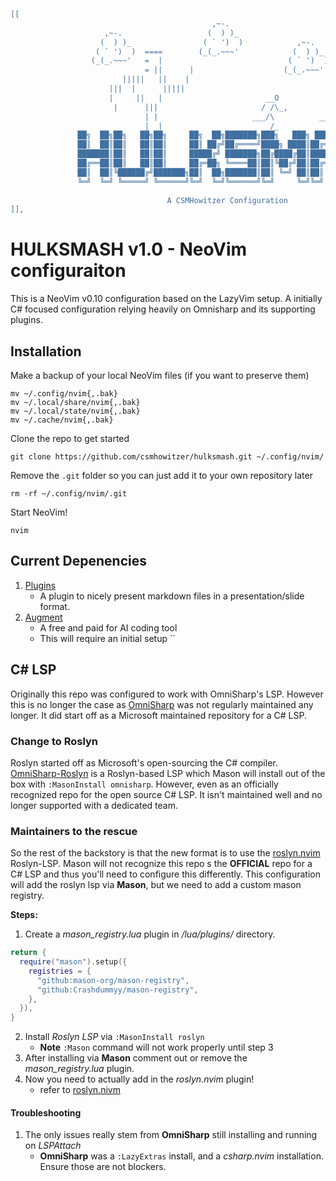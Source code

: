 ```lua
[[
                                             ,~-.                                ,~-.      
                     ,~-.                   (  ) )_                             (  ) )_    
                    (  ) )_                ( ` ')  )            ,~-.           ( ` ')  )   
                   ( ` ')  )  ====        (_(_.~~~'            (  ) )_        (_(_.~~~'    
                  (_(_.~~~'   =  |                            ( ` ')  )                    
                              = ||      |                    (_(_.~~~'                     
                         |||||   ||    |                                                   
                      |||  |      |||||                                                    
                      |     ||   |                       __O            __O                
                       |      |||                       / /\_,         / /\_,              
                              | |                     ___/\          ___/\                 
                              |  |                        /_             /_                
               ██╗  ██╗██╗   ██╗██╗     ██╗  ██╗███████╗███╗   ███╗ █████╗ ███████╗██╗  ██╗
               ██║  ██║██║   ██║██║     ██║ ██╔╝██╔════╝████╗ ████║██╔══██╗██╔════╝██║  ██║
               ███████║██║   ██║██║     █████╔╝ ███████╗██╔████╔██║███████║███████╗███████║
               ██╔══██║██║   ██║██║     ██╔═██╗ ╚════██║██║╚██╔╝██║██╔══██║╚════██║██╔══██║
               ██║  ██║╚██████╔╝███████╗██║  ██╗███████║██║ ╚═╝ ██║██║  ██║███████║██║  ██║
               ╚═╝  ╚═╝ ╚═════╝ ╚══════╝╚═╝  ╚═╝╚══════╝╚═╝     ╚═╝╚═╝  ╚═╝╚══════╝╚═╝  ╚═╝
               
                                   A CSMHowitzer Configuration
]],
```

# HULKSMASH v1.0 - NeoVim configuraiton

This is a NeoVim v0.10 configuration based on the LazyVim setup. A initially C# focused configuration relying heavily on Omnisharp and its supporting plugins.

## Installation

Make a backup of your local NeoVim files (if you want to preserve them)

```shell
mv ~/.config/nvim{,.bak}
mv ~/.local/share/nvim{,.bak}
mv ~/.local/state/nvim{,.bak}
mv ~/.cache/nvim{,.bak}
```

Clone the repo to get started

```shell
git clone https://github.com/csmhowitzer/hulksmash.git ~/.config/nvim/
```

Remove the `.git` folder so you can just add it to your own repository later

```shell
rm -rf ~/.config/nvim/.git
```

Start NeoVim!

```shell
nvim
```

## Current Depenencies

1. [Plugins](ihttps://github.com/csmhowitzer/plugins.git)
    - A plugin to nicely present markdown files in a presentation/slide format.
2. [Augment](https://www.augmentcode.co)
    - A free and paid for AI coding tool
    - This will require an initial setup ``

## C# LSP

Originally this repo was configured to work with OmniSharp's LSP. However this
is no longer the case as [OmniSharp](https://github.com/OmniSharp/) was not
regularly maintained any longer. It did start off as a Microsoft maintained
repository for a C# LSP.

### Change to Roslyn

Roslyn started off as Microsoft's open-sourcing the C# compiler.
[OmniSharp-Roslyn](https://github.com/omnisharp/omnisharp-roslyn) is a
Roslyn-based LSP which Mason will install out of the box with `:MasonInstall
omnisharp`. However, even as an officially recognized repo for the open source
C# LSP. It isn't maintained well and no longer supported with a dedicated team.

### Maintainers to the rescue

So the rest of the backstory is that the new format is to use the
[roslyn.nvim](https://github.com/seblyng/roslyn.nvim) Roslyn-LSP. Mason will not
recognize this repo s the **OFFICIAL** repo for a C# LSP and thus you'll need to
configure this differently. This configuration will add the roslyn lsp via
**Mason**, but we need to add a custom mason registry.

**Steps:**

1. Create a *mason_registry.lua* plugin in */lua/plugins/* directory.

```lua
return {
  require("mason").setup({
    registries = {
      "github:mason-org/mason-registry",
      "github:Crashdummyy/mason-registry",
    },
  }),
}
```

2. Install *Roslyn LSP* via `:MasonInstall roslyn`
    - **Note** `:Mason` command will not work properly until step 3
3. After installing via **Mason** comment out or remove the *mason_registry.lua*
   plugin.
4. Now you need to actually add in the *roslyn.nvim* plugin!
    - refer to [roslyn.nivm](https://github.com/seblyng/roslyn.nvim)

#### Troubleshooting

1. The only issues really stem from **OmniSharp** still installing and running
   on *LSPAttach*
    - **OmniSharp** was a `:LazyExtras` install, and a *csharp.nvim*
    installation. Ensure those are not blockers.
